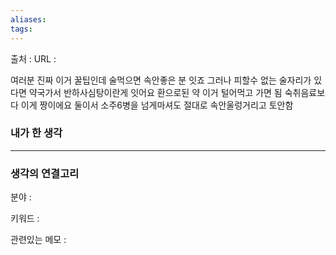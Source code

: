 ```yaml
---
aliases: 
tags:
---
```

출처 : 
URL : 

여러분 진짜 이거 꿀팁인데 술먹으면 속안좋은 분 잇죠 그러나 피할수 없는 술자리가 있다면 약국가서 반하사심탕이란게 잇어요 환으로된 약 이거 털어먹고 가면 됨 숙취음료보다 이게 짱이에요 둘이서 소주6병을 넘게마셔도 절대로 속안울렁거리고 토안함

### 내가 한 생각

---
### 생각의 연결고리
분야 : 

키워드 : 


관련있는 메모 : 
